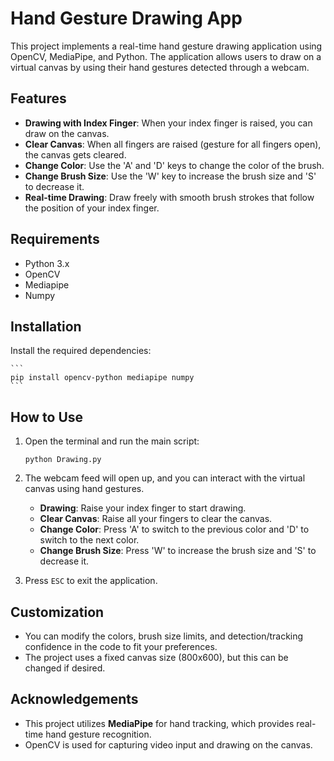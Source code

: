 # Hand Gesture Drawing App

This project implements a real-time hand gesture drawing application using OpenCV, MediaPipe, and Python. The application allows users to draw on a virtual canvas by using their hand gestures detected through a webcam.

## Features
- **Drawing with Index Finger**: When your index finger is raised, you can draw on the canvas.
- **Clear Canvas**: When all fingers are raised (gesture for all fingers open), the canvas gets cleared.
- **Change Color**: Use the 'A' and 'D' keys to change the color of the brush.
- **Change Brush Size**: Use the 'W' key to increase the brush size and 'S' to decrease it.
- **Real-time Drawing**: Draw freely with smooth brush strokes that follow the position of your index finger.

## Requirements
- Python 3.x
- OpenCV
- Mediapipe
- Numpy

## Installation

Install the required dependencies:

    ```
    pip install opencv-python mediapipe numpy
    ```

## How to Use

1. Open the terminal and run the main script:

    ```
    python Drawing.py
    ```

2. The webcam feed will open up, and you can interact with the virtual canvas using hand gestures.
   - **Drawing**: Raise your index finger to start drawing.
   - **Clear Canvas**: Raise all your fingers to clear the canvas.
   - **Change Color**: Press 'A' to switch to the previous color and 'D' to switch to the next color.
   - **Change Brush Size**: Press 'W' to increase the brush size and 'S' to decrease it.

3. Press `ESC` to exit the application.

## Customization
- You can modify the colors, brush size limits, and detection/tracking confidence in the code to fit your preferences.
- The project uses a fixed canvas size (800x600), but this can be changed if desired.
  

## Acknowledgements
- This project utilizes **MediaPipe** for hand tracking, which provides real-time hand gesture recognition.
- OpenCV is used for capturing video input and drawing on the canvas.
